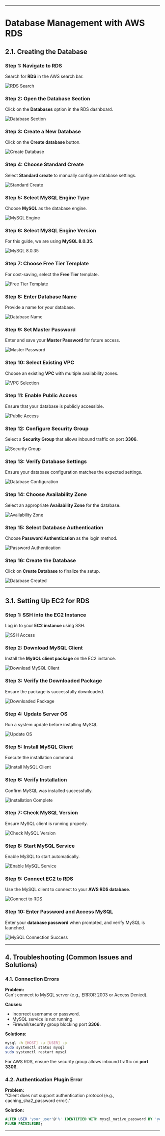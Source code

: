 
---

# Database Management with AWS RDS

## 2.1. Creating the Database

### Step 1: Navigate to RDS  
Search for **RDS** in the AWS search bar.  

![RDS Search](https://github.com/user-attachments/assets/ec39d2f3-a9db-4827-a544-2031354ed230)  

### Step 2: Open the Database Section  
Click on the **Databases** option in the RDS dashboard.  

![Database Section](https://github.com/user-attachments/assets/de8d1dc4-9a23-4d5f-b530-f28dfc1268ae)  

### Step 3: Create a New Database  
Click on the **Create database** button.  

![Create Database](https://github.com/user-attachments/assets/cd9369f9-0a71-4f43-97e7-bd955436078d)  

### Step 4: Choose Standard Create  
Select **Standard create** to manually configure database settings.  

![Standard Create](https://github.com/user-attachments/assets/5d8074fb-5c9d-4ad4-9420-b302b98e1846)  

### Step 5: Select MySQL Engine Type  
Choose **MySQL** as the database engine.  

![MySQL Engine](https://github.com/user-attachments/assets/bd928400-82a3-4d87-9c75-d38cf764d7b4)  

### Step 6: Select MySQL Engine Version  
For this guide, we are using **MySQL 8.0.35**.  

![MySQL 8.0.35](https://github.com/user-attachments/assets/2f7f471d-3127-4c11-8ab4-971b7ae737a1)  

### Step 7: Choose Free Tier Template  
For cost-saving, select the **Free Tier** template.  

![Free Tier Template](https://github.com/user-attachments/assets/7205b1fc-09f2-4964-995a-3c3b42c6b7a3)  

### Step 8: Enter Database Name  
Provide a name for your database.  

![Database Name](https://github.com/user-attachments/assets/a6527729-74f4-40c4-a3c7-9f83987250aa)  

### Step 9: Set Master Password  
Enter and save your **Master Password** for future access.  

![Master Password](https://github.com/user-attachments/assets/ef53c337-d606-4e01-a1d3-80529f021757)  

### Step 10: Select Existing VPC  
Choose an existing **VPC** with multiple availability zones.  

![VPC Selection](https://github.com/user-attachments/assets/7719034a-6491-4f99-8887-a8e6f4f562e8)  

### Step 11: Enable Public Access  
Ensure that your database is publicly accessible.  

![Public Access](https://github.com/user-attachments/assets/df8d6ca8-fe99-4609-9583-63eaa703dd5a)  

### Step 12: Configure Security Group  
Select a **Security Group** that allows inbound traffic on port **3306**.  

![Security Group](https://github.com/user-attachments/assets/4f9afb6a-bd8f-4f3c-aa3f-feddaf8affb1)  

### Step 13: Verify Database Settings  
Ensure your database configuration matches the expected settings.  

![Database Configuration](https://github.com/user-attachments/assets/ee7313b5-020a-41d0-b5a5-7f9022d36566)  

### Step 14: Choose Availability Zone  
Select an appropriate **Availability Zone** for the database.  

![Availability Zone](https://github.com/user-attachments/assets/6cf18cc2-0e71-4a2b-a3af-1304f3dc89e1)  

### Step 15: Select Database Authentication  
Choose **Password Authentication** as the login method.  

![Password Authentication](https://github.com/user-attachments/assets/c1534ef0-e991-4b79-baf6-4e91bff536d9)  

### Step 16: Create the Database  
Click on **Create Database** to finalize the setup.  

![Database Created](https://github.com/user-attachments/assets/2f82b320-c4ac-4c3f-8c2b-f6ac5aff1239)  

---

## 3.1. Setting Up EC2 for RDS  

### Step 1: SSH into the EC2 Instance  
Log in to your **EC2 instance** using SSH.  

![SSH Access](https://github.com/user-attachments/assets/d45d8173-a995-4a3e-9792-d5cefe7dd49c)  

### Step 2: Download MySQL Client  
Install the **MySQL client package** on the EC2 instance.  

![Download MySQL Client](https://github.com/user-attachments/assets/42ebec0d-4fb1-400d-95ba-69829acd5214)  

### Step 3: Verify the Downloaded Package  
Ensure the package is successfully downloaded.  

![Downloaded Package](https://github.com/user-attachments/assets/1b1d6be0-0612-4e9f-8cbb-eada7180abbe)  

### Step 4: Update Server OS  
Run a system update before installing MySQL.  

![Update OS](https://github.com/user-attachments/assets/2a4e937d-7794-4fe1-8c49-42b489849abb)  

### Step 5: Install MySQL Client  
Execute the installation command.  

![Install MySQL Client](https://github.com/user-attachments/assets/7bc2afb2-29a9-409e-a5bb-a290eb09e776)  

### Step 6: Verify Installation  
Confirm MySQL was installed successfully.  

![Installation Complete](https://github.com/user-attachments/assets/ff64e5d5-2310-4340-a50e-ef7064e50ed0)  

### Step 7: Check MySQL Version  
Ensure MySQL client is running properly.  

![Check MySQL Version](https://github.com/user-attachments/assets/075045b7-07b4-4aa9-862d-e730c4171bd9)  

### Step 8: Start MySQL Service  
Enable MySQL to start automatically.  

![Enable MySQL Service](https://github.com/user-attachments/assets/6bcfd3bb-c64c-4a89-b4dc-370a63f869cb)  

### Step 9: Connect EC2 to RDS  
Use the MySQL client to connect to your **AWS RDS database**.  

![Connect to RDS](https://github.com/user-attachments/assets/ef84a61b-ca0f-4b2e-8c9f-b4dacf28e042)  

### Step 10: Enter Password and Access MySQL  
Enter your **database password** when prompted, and verify MySQL is launched.  

![MySQL Connection Success](https://github.com/user-attachments/assets/23f2f153-8f71-448a-a366-68eff1a6898a)  

---

## 4. Troubleshooting (Common Issues and Solutions)

### 4.1. Connection Errors  

**Problem:**  
Can't connect to MySQL server (e.g., ERROR 2003 or Access Denied).  

**Causes:**  
- Incorrect username or password.  
- MySQL service is not running.  
- Firewall/security group blocking port **3306**.  

**Solutions:**  
```bash
mysql -h [HOST] -u [USER] -p  
sudo systemctl status mysql  
sudo systemctl restart mysql  
```
For AWS RDS, ensure the security group allows inbound traffic on **port 3306**.  

### 4.2. Authentication Plugin Error  

**Problem:**  
"Client does not support authentication protocol (e.g., caching_sha2_password error)."  

**Solution:**  
```sql
ALTER USER 'your_user'@'%' IDENTIFIED WITH mysql_native_password BY 'your_password';
FLUSH PRIVILEGES;
```

---

